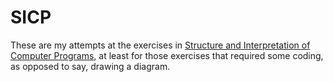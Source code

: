 SICP
====

These are my attempts at the exercises in [Structure and Interpretation of
Computer Programs][1], at least for those exercises that required some coding,
as opposed to say, drawing a diagram.

[1]: http://en.wikipedia.org/wiki/Structure_and_Interpretation_of_Computer_Programs
